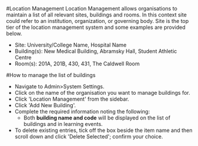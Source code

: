#Location Management
Location Management allows organisations to maintain a list of all relevant sites, buildings and rooms.  In this context site could refer to an institution, organization, or governing body.  Site is the top tier of the location management system and some examples are provided below.

* Site: University/College Name, Hospital Name
* Building(s): New Medical Building, Abramsky Hall, Student Athletic Centre
* Room(s): 201A, 201B, 430, 431, The Caldwell Room

#How to manage the list of buildings
* Navigate to Admin>System Settings.
* Click on the name of the organisation you want to manage buildings for.
* Click 'Location Management' from the sidebar.
* Click 'Add New Building'.
*  Complete the required information noting the following:
    * Both **building name and code** will be displayed on the list of buildings and in learning events.
* To delete existing entries, tick off the box beside the item name and then scroll down and click 'Delete Selected'; confirm your choice.
